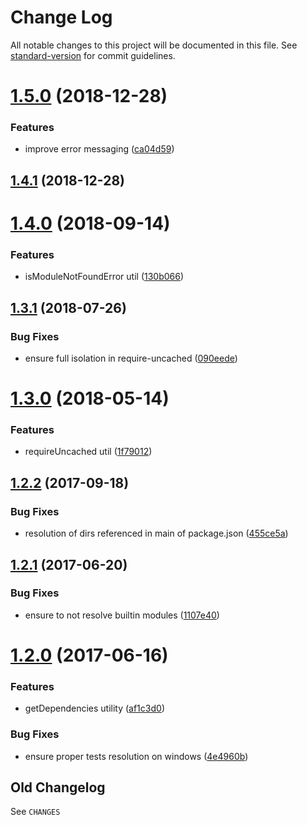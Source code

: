 # Change Log

All notable changes to this project will be documented in this file. See [standard-version](https://github.com/conventional-changelog/standard-version) for commit guidelines.

<a name="1.5.0"></a>
# [1.5.0](https://github.com/medikoo/cjs-module/compare/v1.4.1...v1.5.0) (2018-12-28)


### Features

* improve error messaging ([ca04d59](https://github.com/medikoo/cjs-module/commit/ca04d59))



<a name="1.4.1"></a>
## [1.4.1](https://github.com/medikoo/cjs-module/compare/v1.4.0...v1.4.1) (2018-12-28)



<a name="1.4.0"></a>
# [1.4.0](https://github.com/medikoo/cjs-module/compare/v1.3.1...v1.4.0) (2018-09-14)


### Features

* isModuleNotFoundError util ([130b066](https://github.com/medikoo/cjs-module/commit/130b066))



<a name="1.3.1"></a>
## [1.3.1](https://github.com/medikoo/cjs-module/compare/v1.3.0...v1.3.1) (2018-07-26)


### Bug Fixes

* ensure full isolation in require-uncached ([090eede](https://github.com/medikoo/cjs-module/commit/090eede))



<a name="1.3.0"></a>
# [1.3.0](https://github.com/medikoo/cjs-module/compare/v1.2.2...v1.3.0) (2018-05-14)


### Features

* requireUncached util ([1f79012](https://github.com/medikoo/cjs-module/commit/1f79012))



<a name="1.2.2"></a>
## [1.2.2](https://github.com/medikoo/cjs-module/compare/v1.2.1...v1.2.2) (2017-09-18)


### Bug Fixes

* resolution of dirs referenced in main of package.json ([455ce5a](https://github.com/medikoo/cjs-module/commit/455ce5a))



<a name="1.2.1"></a>
## [1.2.1](https://github.com/medikoo/cjs-module/compare/v1.2.0...v1.2.1) (2017-06-20)


### Bug Fixes

* ensure to not resolve builtin modules ([1107e40](https://github.com/medikoo/cjs-module/commit/1107e40))



<a name="1.2.0"></a>
# [1.2.0](https://github.com/medikoo/cjs-module/compare/v1.1.0...v1.2.0) (2017-06-16)

### Features

* getDependencies utility ([af1c3d0](https://github.com/medikoo/cjs-module/commit/af1c3d0))

### Bug Fixes

* ensure proper tests resolution on windows ([4e4960b](https://github.com/medikoo/cjs-module/commit/4e4960b))


## Old Changelog

See `CHANGES`
